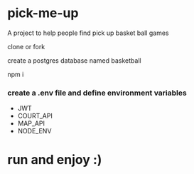 # pick-me-up

A project to help people find pick up basket ball games

clone or fork

create a postgres database named basketball

npm i

### create a .env file and define environment variables
<ul>
  <li>JWT</li>
  <li>COURT_API</li>
  <li>MAP_API</li>
  <li>NODE_ENV</li> <!-- development / production -->
</ul>

# run and enjoy :)
